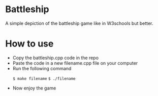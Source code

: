# Battleship
A simple depiction of the battleship game like in W3schools but better.

# How to use
<ul>
  <li> Copy the battleship.cpp code in the repo</li>
  <li> Paste the code in a new filename.cpp file on your computer</li>
  <li> Run the following command</li>
  
`$ make filename`
`$ ./filename`
  <li> Now enjoy the game </li>
</ul>
